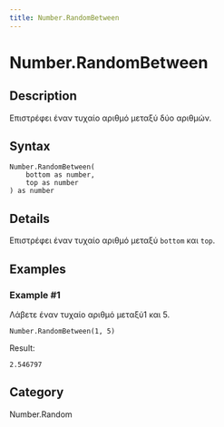 ```yaml
---
title: Number.RandomBetween
---
```


# Number.RandomBetween


## Description

Επιστρέφει έναν τυχαίο αριθμό μεταξύ δύο αριθμών.


## Syntax

```powerquery
Number.RandomBetween(
    bottom as number,
    top as number
) as number
```


## Details

Επιστρέφει έναν τυχαίο αριθμό μεταξύ <code>bottom</code> και <code>top</code>.


## Examples

### Example #1 
Λάβετε έναν τυχαίο αριθμό μεταξύ1 και 5.
```powerquery
Number.RandomBetween(1, 5)
```

Result: 
```powerquery
2.546797
```




## Category
Number.Random
